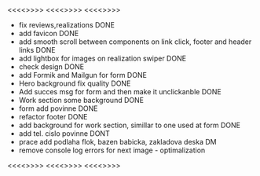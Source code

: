 <<<<<TODO>>>>>
<<<<<TODO>>>>>
<<<<<TODO>>>>>

- fix reviews,realizations DONE
- add favicon DONE
- add smooth scroll between components on link click, footer and header links DONE
- add lightbox for images on realization swiper DONE
- check design DONE
- add Formik and Mailgun for form DONE
- Hero background fix quality DONE
- Add succes msg for form and then make it unclickanble DONE
- Work section some background DONE
- form add povinne DONE
- refactor footer DONE
- add background for work section, simillar to one used at form DONE
- add tel. cislo povinne DONT
- prace add podlaha flok, bazen babicka, zakladova deska DM
- remove console log errors for next image - optimalization

<<<<<TODO>>>>>
<<<<<TODO>>>>>
<<<<<TODO>>>>>